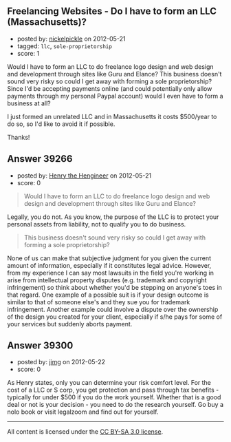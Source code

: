 ## Freelancing Websites - Do I have to form an LLC (Massachusetts)?

- posted by: [nickelpickle](https://stackexchange.com/users/-1/18046-nickelpickle) on 2012-05-21
- tagged: `llc`, `sole-proprietorship`
- score: 1

Would I have to form an LLC to do freelance logo design and web design and development through sites like Guru and Elance? This business doesn't sound very risky so could I get away with forming a sole proprietorship? Since I'd be accepting payments online (and could potentially only allow payments through my personal Paypal account) would I even have to form a business at all?

I just formed an unrelated LLC and in Massachusetts it costs $500/year to do so, so I'd like to avoid it if possible. 

Thanks!


## Answer 39266

- posted by: [Henry the Hengineer](https://stackexchange.com/users/-1/1692-henry-the-hengineer) on 2012-05-21
- score: 0

> Would I have to form an LLC to do freelance logo design and web design
> and development through sites like Guru and Elance?

Legally, you do not. As you know, the purpose of the LLC is to protect your personal assets from liability, not to qualify you to do business.

> This business doesn't sound very risky so could I get away with
> forming a sole proprietorship?

None of us can make that subjective judgment for you given the current amount of information, especially if it constitutes legal advice. However, from my experience I can say most lawsuits in the field you're working in arise from intellectual property disputes (e.g. trademark and copyright infringement) so think about whether you'd be stepping on anyone's toes in that regard. One example of a possible suit is if your design outcome is similar to that of someone else's and they sue you for trademark infringement. Another example could involve a dispute over the ownership of the design you created for your client, especially if s/he pays for some of your services but suddenly aborts payment.


## Answer 39300

- posted by: [jimg](https://stackexchange.com/users/-1/2380-jimg) on 2012-05-22
- score: 0

As Henry states, only you can determine your risk comfort level.  For the cost of a LLC or S corp, you get protection and pass through tax benefits - typically for under $500 if you do the work yourself. Whether that is a good deal or not is your decision - you need to do the research yourself. Go buy a nolo book or visit legalzoom and find out for yourself.





---

All content is licensed under the [CC BY-SA 3.0 license](https://creativecommons.org/licenses/by-sa/3.0/).
